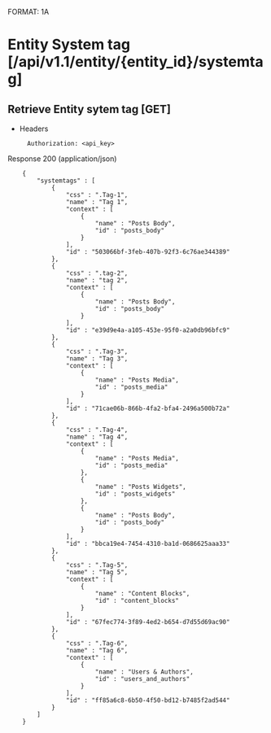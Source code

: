 FORMAT: 1A


# Entity System tag [/api/v1.1/entity/{entity_id}/systemtag]


## Retrieve Entity sytem tag [GET]


+ Headers

        Authorization: <api_key>



Response 200 (application/json)


        {
            "systemtags" : [
                {
                    "css" : ".Tag-1",
                    "name" : "Tag 1",
                    "context" : [
                        {
                            "name" : "Posts Body",
                            "id" : "posts_body"
                        }
                    ],
                    "id" : "503066bf-3feb-407b-92f3-6c76ae344389"
                },
                {
                    "css" : ".tag-2",
                    "name" : "tag 2",
                    "context" : [
                        {
                            "name" : "Posts Body",
                            "id" : "posts_body"
                        }
                    ],
                    "id" : "e39d9e4a-a105-453e-95f0-a2a0db96bfc9"
                },
                {
                    "css" : ".Tag-3",
                    "name" : "Tag 3",
                    "context" : [
                        {
                            "name" : "Posts Media",
                            "id" : "posts_media"
                        }
                    ],
                    "id" : "71cae06b-866b-4fa2-bfa4-2496a500b72a"
                },
                {
                    "css" : ".Tag-4",
                    "name" : "Tag 4",
                    "context" : [
                        {
                            "name" : "Posts Media",
                            "id" : "posts_media"
                        },
                        {
                            "name" : "Posts Widgets",
                            "id" : "posts_widgets"
                        },
                        {
                            "name" : "Posts Body",
                            "id" : "posts_body"
                        }
                    ],
                    "id" : "bbca19e4-7454-4310-ba1d-0686625aaa33"
                },
                {
                    "css" : ".Tag-5",
                    "name" : "Tag 5",
                    "context" : [
                        {
                            "name" : "Content Blocks",
                            "id" : "content_blocks"
                        }
                    ],
                    "id" : "67fec774-3f89-4ed2-b654-d7d55d69ac90"
                },
                {
                    "css" : ".Tag-6",
                    "name" : "Tag 6",
                    "context" : [
                        {
                            "name" : "Users & Authors",
                            "id" : "users_and_authors"
                        }
                    ],
                    "id" : "ff85a6c8-6b50-4f50-bd12-b7485f2ad544"
                }
            ]
        }

